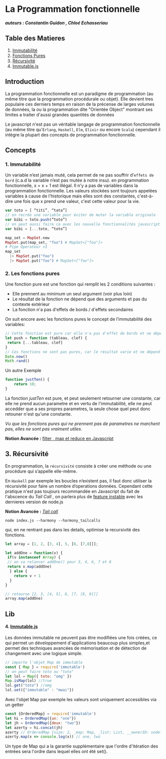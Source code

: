 # La Programmation fonctionnelle

***auteurs : Constantin Guidon , Chloé Echasseriau***  

## Table des Matieres
  1. [Immutabilité](#1-immutabilité)  
  2. [Fonctions Pures](#2-les-fonctions-pures)  
  3. [Récursivité](#3-récursivité)   
  4. [Immutable.js](#4-Immutable.js)

## Introduction

La programmation fonctionnelle est un paradigme de programmation (au même titre que la programmation procédurale ou objet). Elle devient tres populaire ces derniers temps en raison de la précense de larges volumes de données, la ou la programmation dite "Orientée Object" montrant ses limites a traiter d'aussi grandes quantités de données 

Le javascript n'est pas un véritable langage de programmation fonctionnelle (au même titre qu'`Erlang`, `Haskell`, `Elm`, `Elixir` ou encore `Scala`) cependant il intègre la plupart des concepts de programmation fonctionnelle.

## Concepts

### 1. Immutabilité

Un variable n’est jamais muté, cela permet de ne pas souffrir d’`effets de bord` (c.a.d la variable n’est pas mutée à notre insu).
en programmation fonctionnelle, x = x + 1 est illégal. Il n'y a pas de variables dans la programmation fonctionnelle.
Les valeurs stockées sont toujours appelées variables à cause de l'historique mais elles sont des constantes, c'est-à-dire une fois que x prend une valeur, c'est cette valeur pour la vie.

```javascript
var toto = [ “titi”, “tata”]
// on recrée une variable pour éviter de muter la variable originale
var bibi = toto.push(“toto”)
// on peut aussi faire ca avec les nouvelle fonctionnalités javascript
var bibi = [...toto, “toto”]
```

```elixir
map_set = MapSet.new
MapSet.put(map_set, "foo") # MapSet<["foo"]>
# Pipe Operateur <3
map_set 
  |> MapSet.put("foo") 
  |> MapSet.put("foo") # MapSet<["foo"]>
```

### 2. Les fonctions pures

Une fonction pure est une fonction qui remplit les 2 conditions suivantes :

* Elle prennent au minimum un seul argument (voir plus loin)
* Le résultat de la fonction ne dépend que des arguments et pas du contexte extérieur
* La fonction n'a pas d'effets de bords / d'effets secondaires

On suit encore avec les fonctions pures le concept de l’immutabilité des variables:

```javascript
// Cette fonction est pure car elle n'a pas d'effet de bords et ne dépend de rien d'autre que ses arguments
let push = function (tableau, clef) {
 return [...tableau, clef]
}
// Ces fonctions ne sont pas pures, car le résultat varie et ne dépend pas des arguments
Date.now()
Math.rand()
```

Un autre Exemple 

```javascript
function justTen() {
    return 10;
}
```

La fonction *justTen* est pure, et peut seulement retourner une constante, car elle ne prend aucun parametre et en vertu de l'immutabilité, elle ne peut accedder que a ses propres parametres, la seule chose quel peut donc retouner n'est qu'une constante.

*Vu que les fonctions pures qui ne prennent pas de parametres ne marchent pas, elles ne sont pas vraiment utiles.*

**Notion Avancée :**
[filter , map et reduce en Javascript](https://www.youtube.com/watch?v=woySeSNBL3o)

## 3. Récursivité

En programmation, la `récursivité` consiste à créer une méthode ou une procédure qui s’appelle elle-même.

En `Haskell` par exemple les boucles n’existent pas, il faut donc utiliser la récursivité pour faire un nombre d’operations données.
Cependant cette pratique n'est pas toujours recommandée en Javascript du fait de l'abscence du *Tail Call* , on parlera plus de [feature instable](https://nodejs.org/en/docs/es6/) avec les dernieres version de node.js  

**Notion Avancée :**
[*Tail call*](http://benignbemine.github.io/2015/07/19/es6-tail-calls/)
```shell 
node index.js --harmony --harmony_tailcalls
``` 

qui, en ne rentrant pas dans les details, optimise la recursivité des fonctions.

```javascript
let array = [1, 2, [3, 4], 5, [6, [7,8]]];

let addOne = function(v) {
 if(v instanceof Array) {
 // on va relancer addOne() pour 3, 4, 6, 7 et 8
 return v.map(addOne)
  } else {
    return v + 1
  }
}

// retourne [2, 3, [4, 5], 6, [7, [8, 9]]]
array.map(addOne)
```

## Lib 

#### 4. [Immutable.js](https://facebook.github.io/immutable-js/)

Les données immutable ne peuvent pas être modifiées une fois créées, ce qui permet un développement d'applications beaucoup plus simples,et permet des techniques avancées de mémorisation et de détection de changement avec une logique simple.

```javascript
// importe l'objet Map de immutable 
const { Map } = require('immutable')
// on peut faire toto ou "toto"
let lol = Map({ toto: "omg" })
Map.isMap(lol) //true
lol.get("toto") //omg
lol.set({"immutable" : "mwai"})
```
Avec l'objet Map par exemple les valeurs sont uniquement accessibles via un getter

```javascript
const {OrderedMap} = require('immutable')
let hi = OrderedMap({un: "one"})
let jh = OrderedMap({deux: "two"})
let azerty = hi.concat(jh)
azerty // OrderedMap {size: 2, _map: Map, _list: List, __ownerID: undefined, __hash: undefined}
azerty.map(x => console.log(x)) // one, two
```

Un type de Map qui a la garantie supplémentaire que l'ordre d'itération des entrées sera l'ordre dans lequel elles ont été set().
